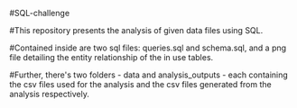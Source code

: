 #SQL-challenge

#This repository presents the analysis of given data files using SQL.

#Contained inside are two sql files: queries.sql and schema.sql, and a png file detailing the entity relationship of the in use tables.

#Further, there's two folders - data and analysis_outputs - each containing the csv files used for the analysis and the csv files generated from the analysis respectively.
